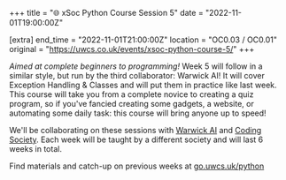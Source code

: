 +++
title = "🌐 xSoc Python Course Session 5"
date = "2022-11-01T19:00:00Z"

[extra]
end_time = "2022-11-01T21:00:00Z"
location = "OC0.03 / OC0.01"
original = "https://uwcs.co.uk/events/xsoc-python-course-5/"
+++

*Aimed at complete beginners to programming!*  Week 5 will follow in a similar style, but run by the third collaborator: Warwick AI! It will cover Exception Handling & Classes and will put them in practice like last week. This course will take you from a complete novice to creating a quiz program, so if you've fancied creating some gadgets, a website, or automating some daily task: this course will bring anyone up to speed!

We'll be collaborating on these sessions with [Warwick AI](https://warwick.ai/) and [Coding Society](https://www.warwickcodingsociety.com/). Each week will be taught by a different society and will last 6 weeks in total.

Find materials and catch-up on previous weeks at [go.uwcs.uk/python](https://go.uwcs.uk/python)
